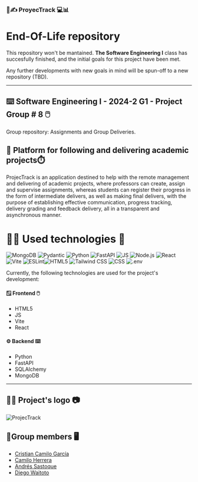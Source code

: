 
### 📓✍️ ProyecTrack 💻📊

# End-Of-Life repository

This repository won't be mantained. **The Software Engineering I** class has succesfully finished, and the initial goals for this project have been met.

Any further developments with new goals in mind will be spun-off to a new repository (TBD).

---

## ⌨️ Software Engineering I - 2024-2 G1 - Project Group # 8 🖱️

Group repository: Assignments and Group Deliveries.


## 📝 Platform for following and delivering academic projects⏱️

ProjecTrack is an application destined to help with the remote management and delivering of academic projects, where professors can create, assign and supervise assignments, whereas students can register their progress in the form of intermediate delivers, as well as making final delivers, with the purpose of establishing effective communication, progress tracking, delivery grading and feedback delivery, all in a transparent and asynchronous manner.


# 🧑‍💻 Used technologies 💾

![MongoDB](https://img.shields.io/badge/MongoDB-white?style=flat&logo=mongodb&logoColor=)
![Pydantic](https://img.shields.io/badge/Pydantic-%23E92063?logo=pydantic&logoColor=white)
![Python](https://img.shields.io/badge/Python-ffca3a?style=flat&logo=python&logoColor=3776AB)
![FastAPI](https://img.shields.io/badge/FastAPI-009688?style=flat&logo=fastapi&logoColor=white)
![JS](https://img.shields.io/badge/JavaScript-black?style=flat&logo=javascript&logoColor=%23F7DF1E)
![Node.js](https://img.shields.io/badge/Node.js-%235FA04E?logo=nodedotjs&logoColor=white)
![React](https://img.shields.io/badge/React-4dadc7?style=flat&logo=react&logoColor=white)
![Vite](https://img.shields.io/badge/Vite-%23646CFF?logo=vite&logoColor=ffd42c)
![ESLint](https://img.shields.io/badge/ESLint-%234B32C3?logo=eslint&logoColor=white)![HTML5](https://img.shields.io/badge/HTML5-white?style=flat&logo=html5&logoColor=%23E34F26)
![Tailwind CSS](https://img.shields.io/badge/Tailwind%20CSS-%2306B6D4?logo=tailwindcss&logoColor=white)
![CSS](https://img.shields.io/badge/CSS-white?style=flat&logo=css&logoColor=%23663399)
![.env](https://img.shields.io/badge/.env-black?logo=dotenv&logoColor=%23ECD53F)


Currently, the following technologies are used for the project's development:

#### 🪟 Frontend 🖱️
- HTML5
- JS
- Vite
- React

#### ⚙️ Backend ⌨️
- Python
- FastAPI
- SQLAlchemy
- MongoDB

---
## 👨‍🎨 Project's logo 📷
![ProjecTrack](https://github.com/user-attachments/assets/4be2aee8-8df0-45a0-9142-338aed8b085d)

## 👷Group members 🖥️

* [Cristian Camilo García](https://github.com/CristianCamiloGarciaPalacios)
* [Camilo Herrera](https://github.com/camiloandherrera)
* [Andrés Sastoque](https://github.com/asastg)
* [Diego Waitoto](https://github.com/asastg)
